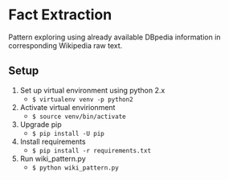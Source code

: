# Fact Extraction

Pattern exploring using already available DBpedia information in corresponding Wikipedia raw text.

## Setup

1. Set up virtual environment using python 2.x
    - `$ virtualenv venv -p python2`
2. Activate virtual envirionment
    - `$ source venv/bin/activate`
3. Upgrade pip
    - `$ pip install -U pip`
4. Install requirements
    - `$ pip install -r requirements.txt`
5. Run wiki_pattern.py
    - `$ python wiki_pattern.py`
